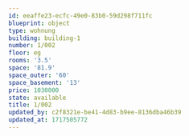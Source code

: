```yaml
---
id: eeaffe23-ecfc-49e0-83b0-59d298f711fc
blueprint: object
type: wohnung
building: building-1
number: 1/002
floor: eg
rooms: '3.5'
space: '81.9'
space_outer: '60'
space_basement: '13'
price: 1030000
state: available
title: 1/002
updated_by: c2f8321e-be41-4d83-b9ee-8136dba46b39
updated_at: 1717505772
---
```

